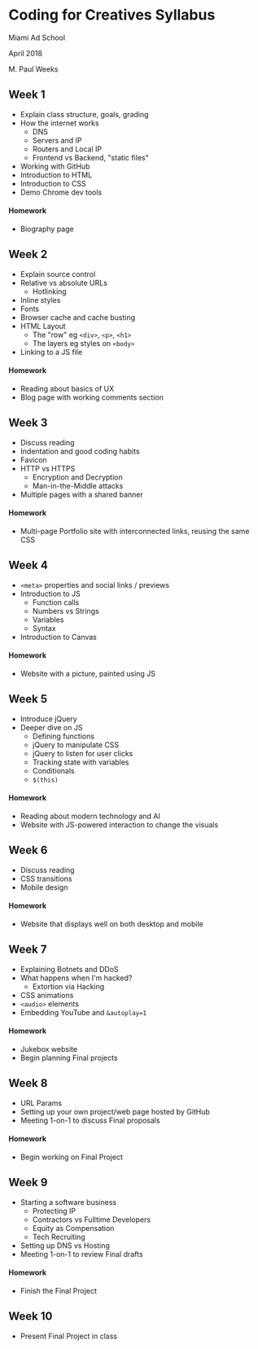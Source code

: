# Coding for Creatives Syllabus

Miami Ad School

April 2018

M. Paul Weeks

## Week 1

- Explain class structure, goals, grading
- How the internet works
  - DNS
  - Servers and IP
  - Routers and Local IP
  - Frontend vs Backend, "static files"
- Working with GitHub
- Introduction to HTML
- Introduction to CSS
- Demo Chrome dev tools

#### Homework

- Biography page

## Week 2

- Explain source control
- Relative vs absolute URLs
  - Hotlinking
- Inline styles
- Fonts
- Browser cache and cache busting
- HTML Layout
  - The "row" eg `<div>`, `<p>`, `<h1>`
  - The layers eg styles on `<body>`
- Linking to a JS file

#### Homework

- Reading about basics of UX
- Blog page with working comments section

## Week 3

- Discuss reading
- Indentation and good coding habits
- Favicon
- HTTP vs HTTPS
  - Encryption and Decryption
  - Man-in-the-Middle attacks
- Multiple pages with a shared banner

#### Homework

- Multi-page Portfolio site with interconnected links, reusing the same CSS

## Week 4

- `<meta>` properties and social links / previews
- Introduction to JS
  - Function calls
  - Numbers vs Strings
  - Variables
  - Syntax
- Introduction to Canvas

#### Homework

- Website with a picture, painted using JS

## Week 5

- Introduce jQuery
- Deeper dive on JS
  - Defining functions
  - jQuery to manipulate CSS
  - jQuery to listen for user clicks
  - Tracking state with variables
  - Conditionals
  - `$(this)`

#### Homework

- Reading about modern technology and AI
- Website with JS-powered interaction to change the visuals

## Week 6

- Discuss reading
- CSS transitions
- Mobile design

#### Homework

- Website that displays well on both desktop and mobile

## Week 7

- Explaining Botnets and DDoS
- What happens when I'm hacked?
  - Extortion via Hacking
- CSS animations
- `<audio>` elements
- Embedding YouTube and `&autoplay=1`

#### Homework

- Jukebox website
- Begin planning Final projects

## Week 8

- URL Params
- Setting up your own project/web page hosted by GitHub
- Meeting 1-on-1 to discuss Final proposals

#### Homework

- Begin working on Final Project

## Week 9

- Starting a software business
  - Protecting IP
  - Contractors vs Fulltime Developers
  - Equity as Compensation
  - Tech Recruiting
- Setting up DNS vs Hosting
- Meeting 1-on-1 to review Final drafts

#### Homework

- Finish the Final Project

## Week 10

- Present Final Project in class






